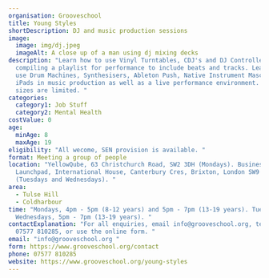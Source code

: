 ```yaml
---
organisation: Grooveschool
title: Young Styles
shortDescription: DJ and music production sessions
image:
  image: img/dj.jpeg
  imageAlt: A close up of a man using dj mixing decks
description: "Learn how to use Vinyl Turntables, CDJ's and DJ Controllers,
  compiling a playlist for performance to include beats and tracks. Learn how to
  use Drum Machines, Synthesisers, Ableton Push, Native Instrument Maschine and
  iPads in music production as well as a live performance environment. Class
  sizes are limited. "
categories:
  category1: Job Stuff
  category2: Mental Health
costValue: 0
age:
  minAge: 8
  maxAge: 19
eligibility: "All wecome, SEN provision is available. "
format: Meeting a group of people
location: "YellowQube, 63 Christchurch Road, SW2 3DH (Mondays). Business
  Launchpad, International House, Canterbury Cres, Brixton, London SW9 7QD
  (Tuesdays and Wednesdays). "
area:
  - Tulse Hill
  - Coldharbour
time: "Mondays, 4pm - 5pm (8-12 years) and 5pm - 7pm (13-19 years). Tuesdays and
  Wednesdays, 5pm - 7pm (13-19 years). "
contactExplanation: "For all enquiries, email info@grooveschool.org, telephone
  07577 810285, or use the online form. "
email: "info@grooveschool.org "
form: https://www.grooveschool.org/contact
phone: 07577 810285
website: https://www.grooveschool.org/young-styles
---
```

